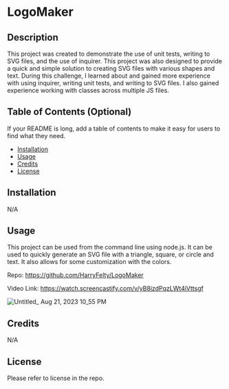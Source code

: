 # LogoMaker

## Description

This project was created to demonstrate the use of unit tests, writing to SVG files, and the use of inquirer. This project was also designed to provide a quick and simple solution to creating SVG files with various shapes and text. During this challenge, I learned about and gained more experience with using inquirer, writing unit tests, and writing to SVG files. I also gained experience working with classes across multiple JS files.

## Table of Contents (Optional)

If your README is long, add a table of contents to make it easy for users to find what they need.

- [Installation](#installation)
- [Usage](#usage)
- [Credits](#credits)
- [License](#license)

## Installation

N/A

## Usage

This project can be used from the command line using node.js. It can be used to quickly generate an SVG file with a triangle, square, or circle and text. It also allows for some customization with the colors.

Repo: https://github.com/HarryFelty/LogoMaker

Video Link: https://watch.screencastify.com/v/yB8izdPqzLWt4iVttsgf


![Untitled_ Aug 21, 2023 10_55 PM](https://github.com/HarryFelty/LogoMaker/assets/125701349/bebaca61-f8aa-4f41-a491-1927df4db7f4)


## Credits

N/A

## License

Please refer to license in the repo.
